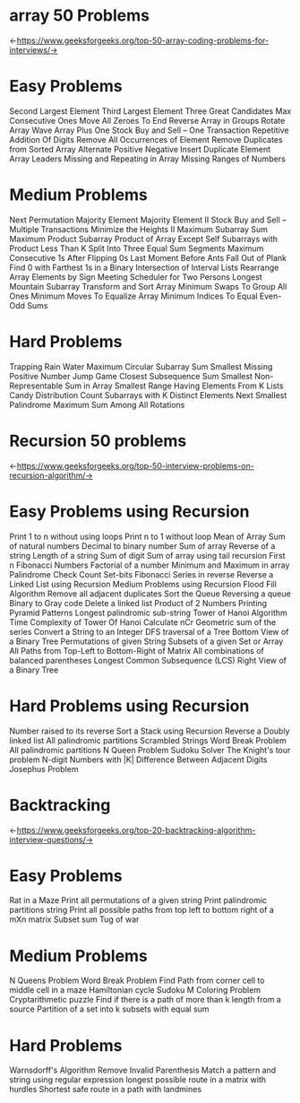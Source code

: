 # array 50 Problems

<-https://www.geeksforgeeks.org/top-50-array-coding-problems-for-interviews/->

# Easy Problems

Second Largest Element
Third Largest Element
Three Great Candidates
Max Consecutive Ones
Move All Zeroes To End
Reverse Array in Groups
Rotate Array
Wave Array
Plus One
Stock Buy and Sell – One Transaction
Repetitive Addition Of Digits
Remove All Occurrences of Element
Remove Duplicates from Sorted Array
Alternate Positive Negative
Insert Duplicate Element
Array Leaders
Missing and Repeating in Array
Missing Ranges of Numbers

# Medium Problems

Next Permutation
Majority Element
Majority Element II
Stock Buy and Sell – Multiple Transactions
Minimize the Heights II
Maximum Subarray Sum
Maximum Product Subarray
Product of Array Except Self
Subarrays with Product Less Than K
Split Into Three Equal Sum Segments
Maximum Consecutive 1s After Flipping 0s
Last Moment Before Ants Fall Out of Plank
Find 0 with Farthest 1s in a Binary
Intersection of Interval Lists
Rearrange Array Elements by Sign
Meeting Scheduler for Two Persons
Longest Mountain Subarray
Transform and Sort Array
Minimum Swaps To Group All Ones
Minimum Moves To Equalize Array
Minimum Indices To Equal Even-Odd Sums

# Hard Problems

Trapping Rain Water
Maximum Circular Subarray Sum
Smallest Missing Positive Number
Jump Game
Closest Subsequence Sum
Smallest Non-Representable Sum in Array
Smallest Range Having Elements From K Lists
Candy Distribution
Count Subarrays with K Distinct Elements
Next Smallest Palindrome
Maximum Sum Among All Rotations

# Recursion 50 problems

<-https://www.geeksforgeeks.org/top-50-interview-problems-on-recursion-algorithm/->

# Easy Problems using Recursion

Print 1 to n without using loops
Print n to 1 without loop
Mean of Array
Sum of natural numbers
Decimal to binary number
Sum of array
Reverse of a string
Length of a string
Sum of digit
Sum of array using tail recursion
First n Fibonacci Numbers
Factorial of a number
Minimum and Maximum in array
Palindrome Check
Count Set-bits
Fibonacci Series in reverse
Reverse a Linked List using Recursion
Medium Problems using Recursion
Flood Fill Algorithm
Remove all adjacent duplicates
Sort the Queue
Reversing a queue
Binary to Gray code
Delete a linked list
Product of 2 Numbers
Printing Pyramid Patterns
Longest palindromic sub-string
Tower of Hanoi Algorithm
Time Complexity of Tower Of Hanoi
Calculate nCr
Geometric sum of the series
Convert a String to an Integer
DFS traversal of a Tree
Bottom View of a Binary Tree
Permutations of given String
Subsets of a given Set or Array
All Paths from Top-Left to Bottom-Right of Matrix
All combinations of balanced parentheses
Longest Common Subsequence (LCS)
Right View of a Binary Tree

# Hard Problems using Recursion

Number raised to its reverse
Sort a Stack using Recursion
Reverse a Doubly linked list
All palindromic partitions
Scrambled Strings
Word Break Problem
All palindromic partitions
N Queen Problem
Sudoku Solver
The Knight's tour problem
N-digit Numbers with |K| Difference Between Adjacent Digits
Josephus Problem

# Backtracking

<-https://www.geeksforgeeks.org/top-20-backtracking-algorithm-interview-questions/->

# Easy Problems

Rat in a Maze
Print all permutations of a given string
Print palindromic partitions string
Print all possible paths from top left to bottom right of a mXn matrix
Subset sum
Tug of war

# Medium Problems

N Queens Problem
Word Break Problem
Find Path from corner cell to middle cell in a maze
Hamiltonian cycle
Sudoku
M Coloring Problem
Cryptarithmetic puzzle
Find if there is a path of more than k length from a source
Partition of a set into k subsets with equal sum

# Hard Problems

Warnsdorff's Algorithm
Remove Invalid Parenthesis
Match a pattern and string using regular expression
longest possible route in a matrix with hurdles
Shortest safe route in a path with landmines
